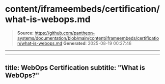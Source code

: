 # content/iframeembeds/certification/what-is-webops.md

> **Source**: https://github.com/pantheon-systems/documentation/blob/main/content/iframeembeds/certification/what-is-webops.md
> **Generated**: 2025-08-19 00:27:48

---

---
title: WebOps Certification
subtitle: "What is WebOps?"
---

<Partial file="certification-guide/what-is-webops.md" />
